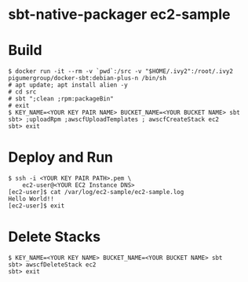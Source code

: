 sbt-native-packager ec2-sample
==============================

# Build

```
$ docker run -it --rm -v `pwd`:/src -v "$HOME/.ivy2":/root/.ivy2 pigumergroup/docker-sbt:debian-plus-n /bin/sh
# apt update; apt install alien -y
# cd src
# sbt ";clean ;rpm:packageBin"
# exit
$ KEY_NAME=<YOUR KEY PAIR NAME> BUCKET_NAME=<YOUR BUCKET NAME> sbt
sbt> ;uploadRpm ;awscfUploadTemplates ; awscfCreateStack ec2
sbt> exit
```

# Deploy and Run

```
$ ssh -i <YOUR KEY PAIR PATH>.pem \
    ec2-user@<YOUR EC2 Instance DNS>
[ec2-user]$ cat /var/log/ec2-sample/ec2-sample.log
Hello World!!
[ec2-user]$ exit
```

# Delete Stacks

```
$ KEY_NAME=<YOUR KEY NAME> BUCKET_NAME=<YOUR BUCKET NAME> sbt
sbt> awscfDeleteStack ec2
sbt> exit
```
